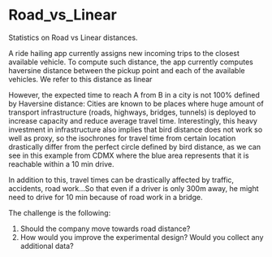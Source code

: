 # Road_vs_Linear
Statistics on Road vs Linear distances.

A ride hailing app currently assigns new incoming trips to the closest available vehicle. To compute such distance, the app currently computes haversine distance between the pickup point and each of the available vehicles. We refer to this distance as linear

However, the expected time to reach A from B in a city is not 100% defined by Haversine distance: Cities are known to be places where huge amount of transport infrastructure (roads, highways, bridges, tunnels) is deployed to increase capacity and reduce average travel time. Interestingly, this heavy investment in infrastructure also implies that bird distance does not work so well as proxy, so the isochrones for travel time from certain location drastically differ from the perfect circle defined by bird distance, as we can see in this example from CDMX where the blue area represents that it is reachable within a 10 min drive.

In addition to this, travel times can be drastically affected by traffic, accidents, road work...So that even if a driver is only 300m away, he might need to drive for 10 min because of road work in a bridge.

The challenge is the following:
1. Should the company move towards road distance?
2. How would you improve the experimental design? Would you collect any additional data?
